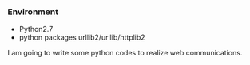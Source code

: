 ### Environment

* Python2.7
* python packages urllib2/urllib/httplib2

I am going to write some python codes to realize web communications.
